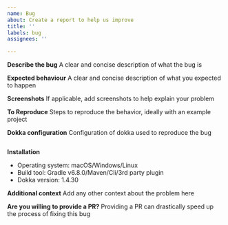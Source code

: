 ```yaml
---
name: Bug
about: Create a report to help us improve
title: ''
labels: bug
assignees: ''

---
```


**Describe the bug**
A clear and concise description of what the bug is 

**Expected behaviour**
A clear and concise description of what you expected to happen

**Screenshots**
If applicable, add screenshots to help explain your problem

**To Reproduce**
Steps to reproduce the behavior, ideally with an example project

**Dokka configuration**
Configuration of dokka used to reproduce the bug

```Kotlin

```

**Installation**
- Operating system: macOS/Windows/Linux
- Build tool: Gradle v6.8.0/Maven/Cli/3rd party plugin
- Dokka version: 1.4.30

**Additional context**
Add any other context about the problem here

**Are you willing to provide a PR?**
Providing a PR can drastically speed up the process of fixing this bug
